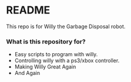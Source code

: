 # README #

This repo is for Willy the Garbage Disposal robot. 

### What is this repository for? ###

* Easy scripts to program with willy.
* Controlling willy with a ps3/xbox controller.
* Making Willy Great Again
* And Again